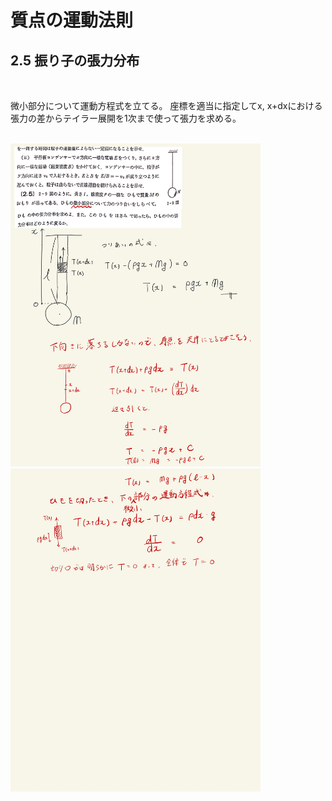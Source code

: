 <script type="text/javascript" async src="https://cdnjs.cloudflare.com/ajax/libs/mathjax/2.7.7/MathJax.js?config=TeX-MML-AM_CHTML">
</script>

<script type="text/x-mathjax-config">
 MathJax.Hub.Config({
 tex2jax: {
 inlineMath: [['$', '$'] ],
 displayMath: [ ['$$','$$'], ["\\[","\\]"] ]
 }
 });
</script>

# 質点の運動法則
## 2.5 振り子の張力分布

<br>

微小部分について運動方程式を立てる。
座標を適当に指定してx, x+dxにおける張力の差からテイラー展開を1次まで使って張力を求める。

<br>

<img width="400" alt="rikigaku-16" src="./images/rikigaku-16.jpg">
<img width="400" alt="rikigaku-17" src="./images/rikigaku-17.jpg">